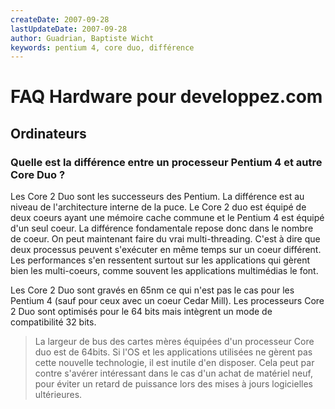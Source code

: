 ```yaml
---
createDate: 2007-09-28
lastUpdateDate: 2007-09-28
author: Guadrian, Baptiste Wicht
keywords: pentium 4, core duo, différence
---
```


# FAQ Hardware pour developpez.com

## Ordinateurs

### Quelle est la différence entre un processeur Pentium 4 et autre Core Duo ?

Les Core 2 Duo sont les successeurs des Pentium. La différence est au niveau de l'architecture interne de la puce. Le Core 2 duo est équipé de deux coeurs ayant une mémoire cache commune et le Pentium 4 est équipé d'un seul coeur.
La différence fondamentale repose donc dans le nombre de coeur. On peut maintenant faire du vrai multi-threading. C'est à dire que deux processus peuvent s'exécuter en même temps sur un coeur différent.
Les performances s'en ressentent surtout sur les applications qui gèrent bien les multi-coeurs, comme souvent les applications multimédias le font.

Les Core 2 Duo sont gravés en 65nm ce qui n'est pas le cas pour les Pentium 4 (sauf pour ceux avec un coeur Cedar Mill).
Les processeurs Core 2 Duo sont optimisés pour le 64 bits mais intègrent un mode de compatibilité 32 bits.

> La largeur de bus des cartes mères équipées d'un processeur Core duo est de 64bits. Si l'OS et les applications utilisées ne gèrent pas cette nouvelle technologie, il est inutile d'en disposer.
Cela peut par contre s'avérer intéressant dans le cas d'un achat de matériel neuf, pour éviter un retard de puissance lors des mises à jours logicielles ultérieures.